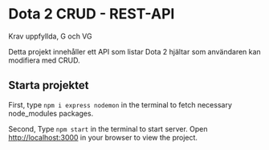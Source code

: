 # Dota 2 CRUD - REST-API

Krav uppfyllda, G och VG

Detta projekt innehåller ett API som listar Dota 2 hjältar som användaren kan modifiera med CRUD.

## Starta projektet

First, type `npm i express nodemon` in the terminal to fetch necessary node_modules packages.

Second, Type `npm start` in the terminal to start server. Open [http://localhost:3000](http://localhost:3000) in your browser to view the project.